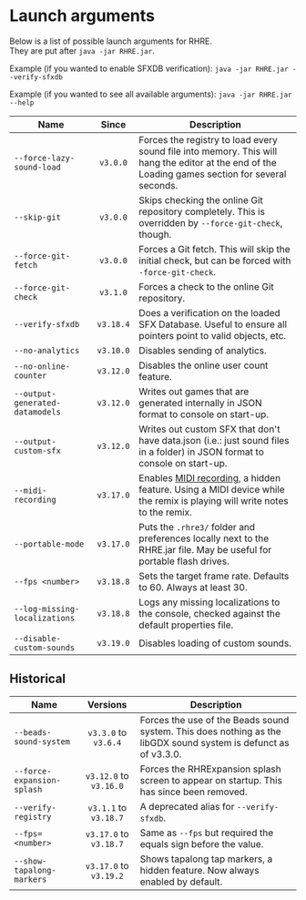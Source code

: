# Launch arguments

Below is a list of possible launch arguments for RHRE.<br>
They are put after `java -jar RHRE.jar`.

Example (if you wanted to enable SFXDB verification): `java -jar RHRE.jar --verify-sfxdb`

Example (if you wanted to see all available arguments): `java -jar RHRE.jar --help`

| Name | Since | Description |
|------|:-------------:|-------------|
| `--force-lazy-sound-load` | `v3.0.0` | Forces the registry to load every sound file into memory. This will hang the editor at the end of the Loading games section for several seconds. |
| `--skip-git` | `v3.0.0` | Skips checking the online Git repository completely. This is overridden by `--force-git-check`, though. |
| `--force-git-fetch` | `v3.0.0` | Forces a Git fetch. This will skip the initial check, but can be forced with `-force-git-check`. |
| `--force-git-check` | `v3.1.0` | Forces a check to the online Git repository. |
| `--verify-sfxdb` | `v3.18.4` | Does a verification on the loaded SFX Database. Useful to ensure all pointers point to valid objects, etc. |
| `--no-analytics` | `v3.10.0` | Disables sending of analytics.  |
| `--no-online-counter` | `v3.12.0` | Disables the online user count feature. |
| `--output-generated-datamodels` | `v3.12.0` | Writes out games that are generated internally in JSON format to console on start-up. |
| `--output-custom-sfx` | `v3.12.0` | Writes out custom SFX that don't have data.json (i.e.: just sound files in a folder) in JSON format to console on start-up. |
| `--midi-recording` | `v3.17.0` | Enables [MIDI recording](Midi-capabilities.md), a hidden feature. Using a MIDI device while the remix is playing will write notes to the remix. |
| `--portable-mode` | `v3.17.0` | Puts the `.rhre3/` folder and preferences locally next to the RHRE.jar file. May be useful for portable flash drives. |
| `--fps <number>` | `v3.18.8` | Sets the target frame rate. Defaults to 60. Always at least 30. |
| `--log-missing-localizations` | `v3.18.8` | Logs any missing localizations to the console, checked against the default properties file. |
| `--disable-custom-sounds` | `v3.19.0` | Disables loading of custom sounds. |

## Historical

| Name | Versions | Description |
|------|:-------------:|-------------|
| `--beads-sound-system` | `v3.3.0` to `v3.6.4` | Forces the use of the Beads sound system. This does nothing as the libGDX sound system is defunct as of v3.3.0. |
| `--force-expansion-splash` | `v3.12.0` to `v3.16.0` | Forces the RHRExpansion splash screen to appear on startup. This has since been removed. |
| `--verify-registry` | `v3.1.1` to `v3.18.7` | A deprecated alias for `--verify-sfxdb`. |
| `--fps=<number>` | `v3.17.0` to `v3.18.7` | Same as `--fps` but required the equals sign before the value. |
| `--show-tapalong-markers` | `v3.17.0` to `v3.19.2` | Shows tapalong tap markers, a hidden feature. Now always enabled by default. |

